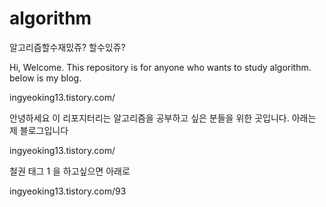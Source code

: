 # algorithm
알고리즘할수재밌쥬? 할수있쥬?

Hi, Welcome.
This repository is for anyone who wants to study algorithm.
below is my blog.

ingyeoking13.tistory.com/

안녕하세요
이 리포지터리는 알고리즘을 공부하고 싶은 분들을 위한 곳입니다.
아래는 제 블로그입니다

ingyeoking13.tistory.com/

철권 태그 1 을 하고싶으면 아래로

ingyeoking13.tistory.com/93
